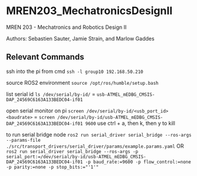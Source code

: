 # MREN203_MechatronicsDesignII
MREN 203 - Mechatronics and Robotics Design II

Authors: Sebastien Sauter, Jamie Strain, and Marlow Gaddes

## Relevant Commands

ssh into the pi from cmd `ssh -l group10 192.168.50.210` 

source ROS2 environment `source /opt/ros/humble/setup.bash`

list serial id `ls /dev/serial/by-id/` = `usb-ATMEL_mEDBG_CMSIS-DAP_24569C6163A133BEDC04-if01`

open serial monitor on pi `screen /dev/serial/by-id/<usb_port_id> <baudrate>` = `screen /dev/serial/by-id/usb-ATMEL_mEDBG_CMSIS-DAP_24569C6163A133BEDC04-if01 9600` use ctrl + a, then k, then y to kill

to run serial bridge node `ros2 run serial_driver serial_bridge --ros-args --params-file ./src/transport_drivers/serial_driver/params/example.params.yaml`
OR
`ros2 run serial_driver serial_bridge --ros-args -p serial_port:=/dev/serial/by-id/usb-ATMEL_mEDBG_CMSIS-DAP_24569C6163A133BEDC04-if01 -p baud_rate:=9600 -p flow_control:=none -p parity:=none -p stop_bits:="'1'"`

